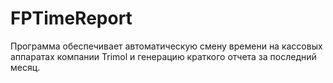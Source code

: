 # FPTimeReport
Программа обеспечивает автоматическую смену времени на кассовых аппаратах компании Trimol и генерацию краткого отчета за последний месяц.
